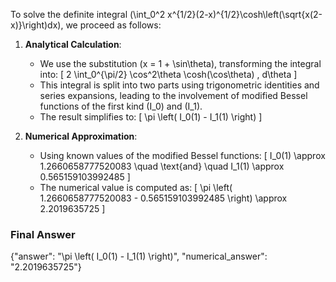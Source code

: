 To solve the definite integral \(\int_0^2 x^{1/2}(2-x)^{1/2}\cosh\left(\sqrt{x(2-x)}\right)dx\), we proceed as follows:

1. **Analytical Calculation**:
   - We use the substitution \(x = 1 + \sin\theta\), transforming the integral into:
     \[
     2 \int_0^{\pi/2} \cos^2\theta \cosh(\cos\theta) \, d\theta
     \]
   - This integral is split into two parts using trigonometric identities and series expansions, leading to the involvement of modified Bessel functions of the first kind \(I_0\) and \(I_1\).
   - The result simplifies to:
     \[
     \pi \left( I_0(1) - I_1(1) \right)
     \]

2. **Numerical Approximation**:
   - Using known values of the modified Bessel functions:
     \[
     I_0(1) \approx 1.2660658777520083 \quad \text{and} \quad I_1(1) \approx 0.565159103992485
     \]
   - The numerical value is computed as:
     \[
     \pi \left( 1.2660658777520083 - 0.565159103992485 \right) \approx 2.2019635725
     \]

### Final Answer
{"answer": "\\pi \\left( I_0(1) - I_1(1) \\right)", "numerical_answer": "2.2019635725"}